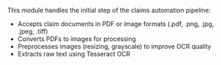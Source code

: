 

This module handles the initial step of the claims automation pipeline:

- Accepts claim documents in PDF or image formats (.pdf, .png, .jpg, .jpeg, .tiff)
- Converts PDFs to images for processing
- Preprocesses images (resizing, grayscale) to improve OCR quality
- Extracts raw text using Tesseract OCR



